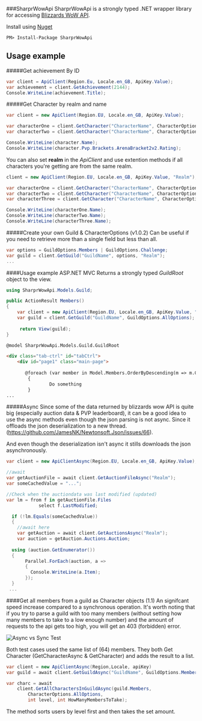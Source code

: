 ###SharprWowApi
SharprWowApi is a strongly typed .NET wrapper library for accessing [Blizzards WoW API](https://dev.battle.net/).

Install using [Nuget](https://www.nuget.org/packages/SharprWowApi/)
````
PM> Install-Package SharprWowApi
````


## Usage example

#####Get achievement By ID

```c#
var client = ApiClient(Region.Eu, Locale.en_GB, ApiKey.Value);
var achievement = client.GetAchievement(2144);
Console.WriteLine(achievement.Title);
```  

#####Get Character by realm and name

```c#
var client = new ApiClient(Region.EU, Locale.en_GB, ApiKey.Value);

var characterOne = client.GetCharacter("CharacterName", CharacterOptions.None, "Realm");
var characterTwo = client.GetCharacter("CharacterName", CharacterOptions.PvP, "Realm");

Console.WriteLine(character.Name);
Console.WriteLine(character.Pvp.Brackets.ArenaBracket2v2.Rating);
```
You can also set __realm__ in the _ApiClient_ and use extention methods if all characters you're getting are from the same realm.

```C#
client = new ApiClient(Region.EU, Locale.en_GB, ApiKey.Value, "Realm");

var characterOne = client.GetCharacter("CharacterName", CharacterOptions.None);
var characterTwo = client.GetCharacter("CharacterName", CharacterOptions.None);
var characterThree = client.GetCharacter("CharacterName", CharacterOptions.None);

Console.WriteLine(characterOne.Name);
Console.WriteLine(characterTwo.Name);
Console.WriteLine(characterThree.Name);
```
#####Create your own Guild & CharacterOptions (v1.0.2)
Can be useful if you need to retrieve more than a single field but less than all.
```C#
var options = GuildOptions.Members | GuildOptions.Challenge;
var guild = client.GetGuild("GuildName", options, "Realm");
...
```
####Usage example ASP.NET MVC
Returns a strongly typed _GuildRoot_ object to the view.
```C#
using SharprWowApi.Models.Guild;

public ActionResult Members()
{
    var client = new ApiClient(Region.EU, Locale.en_GB, ApiKey.Value, "Realm);
    var guild = client.GetGuild("GuildName", GuildOptions.AllOptions);
    
     return View(guild);
}
```
```html
@model SharprWowApi.Models.Guild.GuildRoot

<div class="tab-ctrl" id="tabCtrl">
    <div id="page1" class="main-page">
    
       @foreach (var member in Model.Members.OrderByDescending(m => m.Character.Class))
        {
                Do something
        }
...
```

#####Async
Since some of the data returned by blizzards wow API is quite big (especially auction data & PVP leaderboard), it can be a good idea to use the async methods even though the json parsing is not async. Since it offloads the json deserialization to a new thread.  (https://github.com/JamesNK/Newtonsoft.Json/issues/66). 

And even though the deserialization isn't async it stills downloads the json asynchronously.

```C#
var client = new ApiClientAsync(Region.EU, Locale.en_GB, ApiKey.Value);

//await
var getAuctionFile = await client.GetAuctionFileAsync("Realm");
var someCachedValue = "...";

//Check when the auctiondata was last modified (updated)
var lm = from f in getAuctionFile.Files
            select f.LastModified;

  if (!lm.Equals(someCachedValue))
  {
    //await here
    var getAuction = await client.GetAuctionsAsync("Realm");
    var auction = getAuction.Auctions.Auction;
    
  using (auction.GetEnumerator())
  {
       Parallel.ForEach(auction, a =>
       {
         Console.WriteLine(a.Item);
       });
  }
 ...
```
####Get all members from a guild as Character objects (1.1)
An signifcant speed increase compared to a synchronous operation. It's worth noting that if you try to parse a guild with too many members (without setting how many members to take to a low enough number) and the amount of requests to the api gets too high, you will get an 403 (forbidden) error. 

![Async vs Sync Test](http://i.imgur.com/nuCpGjQ.jpg)

Both test cases used the same list of (64) members. They both Get Character (GetCharacterAsync & GetCharacter) and adds the result to a list.

```C#
var client = new ApiClientAsync(Region,Locale, apiKey)
var guild = await client.GetGuildAsync("GuildName", GuildOptions.Members);

var charc = await 
    client.GetAllCharactersInGuildAsync(guild.Members, 
        CharacterOptions.AllOptions,
        int level, int HowManyMembersToTake);

```
The method sorts users by level first and then takes the set amount.
